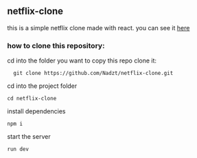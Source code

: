 ## netflix-clone
this is a simple netflix clone made with react.
you can see it [here](https://netflix-clone-mocha-two.vercel.app/)

### how to clone this repository:

cd into the folder you want to copy this repo
clone it:

	  git clone https://github.com/Nadzt/netflix-clone.git
cd into the project folder

    cd netflix-clone
install dependencies

    npm i
start the server

    run dev
